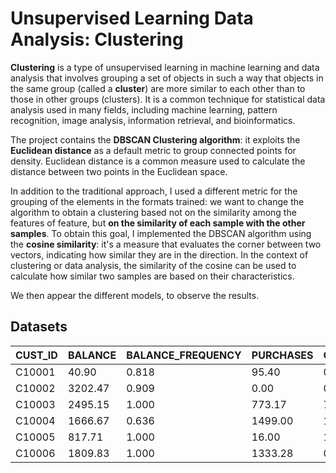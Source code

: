 # Unsupervised Learning Data Analysis: Clustering
**Clustering** is a type of unsupervised learning in machine learning and data analysis that involves grouping a set of objects in such a way that objects in the same group (called a **cluster**) are more similar to each other than to those in other groups (clusters). It is a common technique for statistical data analysis used in many fields, including machine learning, pattern recognition, image analysis, information retrieval, and bioinformatics.

The project contains the **DBSCAN Clustering algorithm**: it exploits the **Euclidean distance** as a default metric to group connected points for density. Euclidean distance is a common measure used to calculate the distance between two points in the Euclidean space.

In addition to the traditional approach, I used a different metric for the grouping of the elements in the formats trained: we want to change the algorithm to obtain a clustering based not on the similarity among the features of feature, but **on the similarity of each sample with the other samples**. To obtain this goal, I implemented the DBSCAN algorithm using the **cosine similarity**: it's a measure that evaluates the corner between two vectors, indicating how similar they are in the direction. In the context of clustering or data analysis, the similarity of the cosine can be used to calculate how similar two samples are based on their characteristics.

We then appear the different models, to observe the results.


## Datasets
| CUST_ID | BALANCE     | BALANCE_FREQUENCY | PURCHASES | ONEOFF_PURCHASES | INSTALLMENTS_PURCHASES | CASH_ADVANCE  | PURCHASES_FREQUENCY | ONEOFF_PURCHASES_FREQUENCY | PURCHASES_INSTALLMENTS_FREQUENCY | CASH_ADVANCE_FREQUENCY | CASH_ADVANCE_TRX | PURCHASES_TRX | CREDIT_LIMIT | PAYMENTS     | MINIMUM_PAYMENTS | PRC_FULL_PAYMENT | TENURE |
|---------|-------------|-------------------|-----------|------------------|------------------------|---------------|----------------------|----------------------------|-------------------------------|------------------------|-----------------|----------------|---------------|-------------|-----------------|------------------|--------|
| C10001  | 40.90       | 0.818             | 95.40     | 0.00             | 95.40                  | 0.00          | 0.167                | 0.00                       | 0.083                        | 0.00                   | 0               | 2             | 1000          | 201.80       | 139.51           | 0.00             | 12     |
| C10002  | 3202.47     | 0.909             | 0.00      | 0.00             | 0.00                   | 6442.95       | 0.00                 | 0.00                       | 0.00                         | 0.25                   | 4               | 0             | 7000          | 4103.03      | 1072.34          | 0.222            | 12     |
| C10003  | 2495.15     | 1.000             | 773.17    | 773.17           | 0.00                   | 0.00          | 1.00                 | 1.00                       | 0.00                         | 0.00                   | 0               | 12            | 7500          | 622.07       | 627.28           | 0.00             | 12     |
| C10004  | 1666.67     | 0.636             | 1499.00   | 1499.00          | 0.00                   | 205.79        | 0.083                | 0.083                      | 0.00                         | 0.083                  | 1               | 1             | 7500          | 0.00         |                 | 0.00             | 12     |
| C10005  | 817.71      | 1.000             | 16.00     | 16.00            | 0.00                   | 0.00          | 0.083                | 0.083                      | 0.00                         | 0.00                   | 0               | 1             | 1200          | 678.33       | 244.79           | 0.00             | 12     |
| C10006  | 1809.83     | 1.000             | 1333.28   | 0.00             | 1333.28                | 0.00          | 0.667                | 0.00                       | 0.583                        | 0.00                   | 0               | 8             | 1800          | 1400.06      | 2407.25          | 0.00             | 12     |


